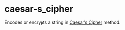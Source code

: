 # caesar-s_cipher
Encodes or encrypts a string in [Caesar's Cipher](https://en.wikipedia.org/wiki/Caesar_cipher) method.
